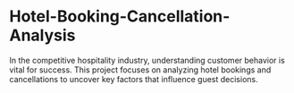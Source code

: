 # Hotel-Booking-Cancellation-Analysis
In the competitive hospitality industry, understanding customer behavior is vital for success. This project focuses on analyzing hotel bookings and cancellations to uncover key factors that influence guest decisions.
